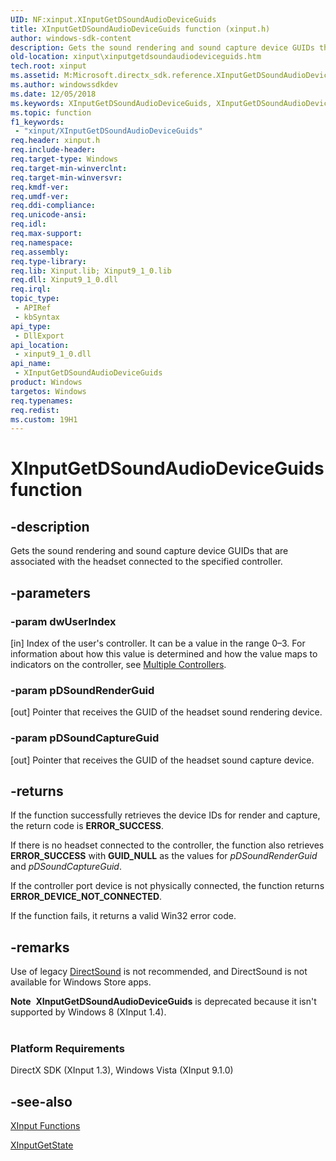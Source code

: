 ```yaml
---
UID: NF:xinput.XInputGetDSoundAudioDeviceGuids
title: XInputGetDSoundAudioDeviceGuids function (xinput.h)
author: windows-sdk-content
description: Gets the sound rendering and sound capture device GUIDs that are associated with the headset connected to the specified controller.
old-location: xinput\xinputgetdsoundaudiodeviceguids.htm
tech.root: xinput
ms.assetid: M:Microsoft.directx_sdk.reference.XInputGetDSoundAudioDeviceGuids(DWORD,GUID*@,GUID*@)
ms.author: windowssdkdev
ms.date: 12/05/2018
ms.keywords: XInputGetDSoundAudioDeviceGuids, XInputGetDSoundAudioDeviceGuids function [XInput Game Controller APIs], xinput.xinputgetdsoundaudiodeviceguids, xinput/XInputGetDSoundAudioDeviceGuids
ms.topic: function
f1_keywords: 
 - "xinput/XInputGetDSoundAudioDeviceGuids"
req.header: xinput.h
req.include-header: 
req.target-type: Windows
req.target-min-winverclnt: 
req.target-min-winversvr: 
req.kmdf-ver: 
req.umdf-ver: 
req.ddi-compliance: 
req.unicode-ansi: 
req.idl: 
req.max-support: 
req.namespace: 
req.assembly: 
req.type-library: 
req.lib: Xinput.lib; Xinput9_1_0.lib
req.dll: Xinput9_1_0.dll
req.irql: 
topic_type:
 - APIRef
 - kbSyntax
api_type:
 - DllExport
api_location:
 - xinput9_1_0.dll
api_name:
 - XInputGetDSoundAudioDeviceGuids
product: Windows
targetos: Windows
req.typenames: 
req.redist: 
ms.custom: 19H1
---
```


# XInputGetDSoundAudioDeviceGuids function


## -description


Gets the sound rendering and sound capture device GUIDs that are associated with the headset connected to the specified controller.


## -parameters




### -param dwUserIndex

[in] Index of the user's controller. It can be a value in the range 0–3. For information about how this value is determined and how the value maps to indicators on the controller, see <a href="https://docs.microsoft.com/windows/desktop/xinput/getting-started-with-xinput">Multiple Controllers</a>.


### -param pDSoundRenderGuid

[out] Pointer that receives the GUID of the headset sound rendering device.


### -param pDSoundCaptureGuid

[out] Pointer that receives the GUID of the headset sound capture device.


## -returns



If the function successfully retrieves the device IDs for render and capture, the return code is <b>ERROR_SUCCESS</b>.



If there is no headset connected to the controller, the function also retrieves <b>ERROR_SUCCESS</b> with <b>GUID_NULL</b> as the values for <i>pDSoundRenderGuid</i> and <i>pDSoundCaptureGuid</i>.



If the controller port device is not physically connected, the function returns <b>ERROR_DEVICE_NOT_CONNECTED</b>.



If the function fails, it returns a valid Win32 error code.





## -remarks



Use of legacy <a href="https://docs.microsoft.com/previous-versions/windows/desktop/ee416960(v=vs.85)">DirectSound</a> is not recommended, and DirectSound is not available for Windows Store apps.

<div class="alert"><b>Note</b>  <b>XInputGetDSoundAudioDeviceGuids</b> is deprecated because it isn't supported by Windows 8 (XInput 1.4).</div>
<div> </div>
<h3><a id="Platform_Requirements"></a><a id="platform_requirements"></a><a id="PLATFORM_REQUIREMENTS"></a>Platform Requirements</h3>
DirectX SDK (XInput 1.3), Windows Vista (XInput 9.1.0)




## -see-also




<a href="https://docs.microsoft.com/windows/desktop/xinput/functions">XInput Functions</a>



<a href="https://docs.microsoft.com/windows/desktop/api/xinput/nf-xinput-xinputgetstate">XInputGetState</a>
 

 

